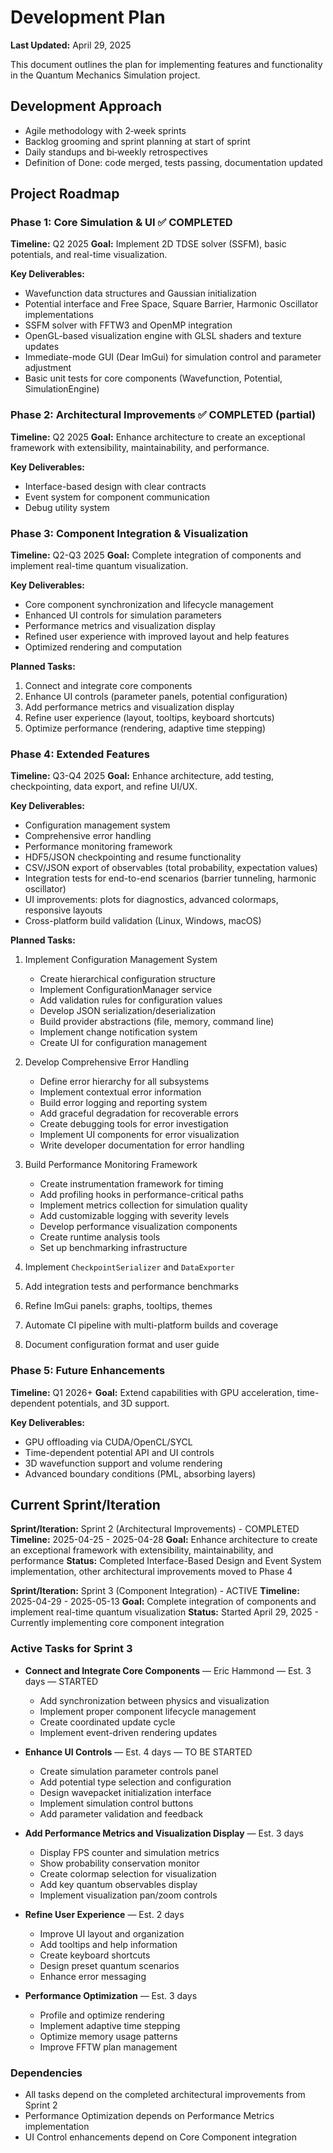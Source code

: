 # Development Plan

**Last Updated:** April 29, 2025

This document outlines the plan for implementing features and functionality in the Quantum Mechanics Simulation project.

## Development Approach

- Agile methodology with 2‑week sprints
- Backlog grooming and sprint planning at start of sprint
- Daily standups and bi‑weekly retrospectives
- Definition of Done: code merged, tests passing, documentation updated

## Project Roadmap

### Phase 1: Core Simulation & UI ✅ COMPLETED
**Timeline:** Q2 2025
**Goal:** Implement 2D TDSE solver (SSFM), basic potentials, and real-time visualization.

**Key Deliverables:**
- Wavefunction data structures and Gaussian initialization
- Potential interface and Free Space, Square Barrier, Harmonic Oscillator implementations
- SSFM solver with FFTW3 and OpenMP integration
- OpenGL-based visualization engine with GLSL shaders and texture updates
- Immediate-mode GUI (Dear ImGui) for simulation control and parameter adjustment
- Basic unit tests for core components (Wavefunction, Potential, SimulationEngine)

### Phase 2: Architectural Improvements ✅ COMPLETED (partial)
**Timeline:** Q2 2025
**Goal:** Enhance architecture to create an exceptional framework with extensibility, maintainability, and performance.

**Key Deliverables:**
- Interface-based design with clear contracts
- Event system for component communication
- Debug utility system

### Phase 3: Component Integration & Visualization
**Timeline:** Q2-Q3 2025
**Goal:** Complete integration of components and implement real-time quantum visualization.

**Key Deliverables:**
- Core component synchronization and lifecycle management
- Enhanced UI controls for simulation parameters
- Performance metrics and visualization display
- Refined user experience with improved layout and help features
- Optimized rendering and computation

**Planned Tasks:**
1. Connect and integrate core components
2. Enhance UI controls (parameter panels, potential configuration)
3. Add performance metrics and visualization display
4. Refine user experience (layout, tooltips, keyboard shortcuts)
5. Optimize performance (rendering, adaptive time stepping)

### Phase 4: Extended Features
**Timeline:** Q3-Q4 2025
**Goal:** Enhance architecture, add testing, checkpointing, data export, and refine UI/UX.

**Key Deliverables:**
- Configuration management system
- Comprehensive error handling
- Performance monitoring framework
- HDF5/JSON checkpointing and resume functionality
- CSV/JSON export of observables (total probability, expectation values)
- Integration tests for end-to-end scenarios (barrier tunneling, harmonic oscillator)
- UI improvements: plots for diagnostics, advanced colormaps, responsive layouts
- Cross-platform build validation (Linux, Windows, macOS)

**Planned Tasks:**
1. Implement Configuration Management System
   - Create hierarchical configuration structure
   - Implement ConfigurationManager service
   - Add validation rules for configuration values
   - Develop JSON serialization/deserialization
   - Build provider abstractions (file, memory, command line)
   - Implement change notification system
   - Create UI for configuration management

2. Develop Comprehensive Error Handling
   - Define error hierarchy for all subsystems
   - Implement contextual error information
   - Build error logging and reporting system
   - Add graceful degradation for recoverable errors
   - Create debugging tools for error investigation
   - Implement UI components for error visualization
   - Write developer documentation for error handling

3. Build Performance Monitoring Framework
   - Create instrumentation framework for timing
   - Add profiling hooks in performance-critical paths
   - Implement metrics collection for simulation quality
   - Add customizable logging with severity levels
   - Develop performance visualization components
   - Create runtime analysis tools
   - Set up benchmarking infrastructure

4. Implement `CheckpointSerializer` and `DataExporter`
5. Add integration tests and performance benchmarks
6. Refine ImGui panels: graphs, tooltips, themes
7. Automate CI pipeline with multi-platform builds and coverage
8. Document configuration format and user guide

### Phase 5: Future Enhancements
**Timeline:** Q1 2026+
**Goal:** Extend capabilities with GPU acceleration, time-dependent potentials, and 3D support.

**Key Deliverables:**
- GPU offloading via CUDA/OpenCL/SYCL
- Time-dependent potential API and UI controls
- 3D wavefunction support and volume rendering
- Advanced boundary conditions (PML, absorbing layers)

## Current Sprint/Iteration

**Sprint/Iteration:** Sprint 2 (Architectural Improvements) - COMPLETED
**Timeline:** 2025-04-25 - 2025-04-28
**Goal:** Enhance architecture to create an exceptional framework with extensibility, maintainability, and performance
**Status:** Completed Interface-Based Design and Event System implementation, other architectural improvements moved to Phase 4

**Sprint/Iteration:** Sprint 3 (Component Integration) - ACTIVE
**Timeline:** 2025-04-29 - 2025-05-13
**Goal:** Complete integration of components and implement real-time quantum visualization
**Status:** Started April 29, 2025 - Currently implementing core component integration

### Active Tasks for Sprint 3

- **Connect and Integrate Core Components** — Eric Hammond — Est. 3 days — STARTED
  - Add synchronization between physics and visualization
  - Implement proper component lifecycle management
  - Create coordinated update cycle
  - Implement event-driven rendering updates

- **Enhance UI Controls** — Est. 4 days — TO BE STARTED
  - Create simulation parameter controls panel
  - Add potential type selection and configuration
  - Design wavepacket initialization interface
  - Implement simulation control buttons
  - Add parameter validation and feedback

- **Add Performance Metrics and Visualization Display** — Est. 3 days
  - Display FPS counter and simulation metrics
  - Show probability conservation monitor
  - Create colormap selection for visualization
  - Add key quantum observables display
  - Implement visualization pan/zoom controls

- **Refine User Experience** — Est. 2 days
  - Improve UI layout and organization
  - Add tooltips and help information
  - Create keyboard shortcuts
  - Design preset quantum scenarios
  - Enhance error messaging

- **Performance Optimization** — Est. 3 days
  - Profile and optimize rendering
  - Implement adaptive time stepping
  - Optimize memory usage patterns
  - Improve FFTW plan management

### Dependencies
- All tasks depend on the completed architectural improvements from Sprint 2
- Performance Optimization depends on Performance Metrics implementation
- UI Control enhancements depend on Core Component integration